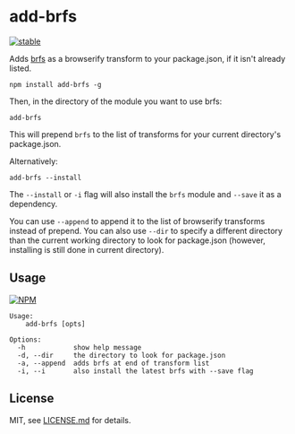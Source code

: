 # add-brfs

[![stable](http://badges.github.io/stability-badges/dist/stable.svg)](http://github.com/badges/stability-badges)

Adds [brfs](https://github.com/substack/brfs) as a browserify transform to your package.json, if it isn't already listed.

```npm install add-brfs -g```

Then, in the directory of the module you want to use brfs:

`add-brfs`

This will prepend `brfs` to the list of transforms for your current directory's package.json.


Alternatively:

`add-brfs --install`

The `--install` or `-i` flag will also install the `brfs` module and `--save` it as a dependency.

You can use `--append` to append it to the list of browserify transforms instead of prepend. You can also use `--dir` to specify a different directory than the current working directory to look for package.json (however, installing is still done in current directory).

## Usage

[![NPM](https://nodei.co/npm/add-brfs.png)](https://nodei.co/npm/add-brfs/)

```
Usage:
	add-brfs [opts]

Options:
  -h            show help message                     
  -d, --dir     the directory to look for package.json
  -a, --append  adds brfs at end of transform list    
  -i, --i       also install the latest brfs with --save flag
```

## License

MIT, see [LICENSE.md](http://github.com/mattdesl/add-brfs/blob/master/LICENSE.md) for details.
